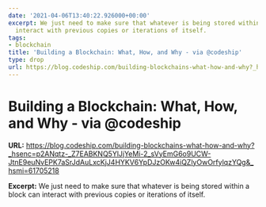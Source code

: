 ```yaml
---
date: '2021-04-06T13:40:22.926000+00:00'
excerpt: We just need to make sure that whatever is being stored within a block can
  interact with previous copies or iterations of itself.
tags:
- blockchain
title: 'Building a Blockchain: What, How, and Why - via @codeship'
type: drop
url: https://blog.codeship.com/building-blockchains-what-how-and-why?_hsenc=p2ANqtz-_Z7EABKNQ5YlJjYeMi-2_sVyEmG6o9UCW-JtnE9euNvEPK7aSrJdAuLxcKjJ4HYKV6YpDJzOKw4iQZlyOwOrfylqzYQg&_hsmi=61705218
---
```


# Building a Blockchain: What, How, and Why - via @codeship

**URL:** https://blog.codeship.com/building-blockchains-what-how-and-why?_hsenc=p2ANqtz-_Z7EABKNQ5YlJjYeMi-2_sVyEmG6o9UCW-JtnE9euNvEPK7aSrJdAuLxcKjJ4HYKV6YpDJzOKw4iQZlyOwOrfylqzYQg&_hsmi=61705218

**Excerpt:** We just need to make sure that whatever is being stored within a block can interact with previous copies or iterations of itself.
